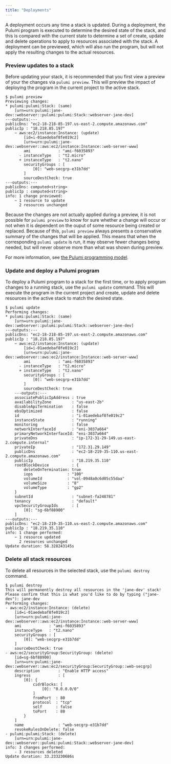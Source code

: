 ```yaml
---
title: "Deployments"
---
```


A deployment occurs any time a stack is updated.  During a deployment, the Pulumi program is executed to determine the desired state of the stack, and this is compared with the current state to determine a set of create, update and delete operations to apply to resources associated with the stack.  A deployment can be previewed, which will also run the program, but will not apply the resulting changes to the actual resources.

### Preview updates to a stack

Before updating your stack, it is recommended that you first view a preview of your the changes via `pulumi preview`.  This will preview the impact of deploying the program in the current project to the active stack.

```
$ pulumi preview
Previewing changes:
* pulumi:pulumi:Stack: (same)
    [urn=urn:pulumi:jane-dev::webserver::pulumi:pulumi:Stack::webserver-jane-dev]
---outputs:---
publicDns: "ec2-18-218-85-197.us-east-2.compute.amazonaws.com"
publicIp : "18.218.85.197"
    ~ aws:ec2/instance:Instance: (update)
        [id=i-01aedebaf8fe019c2]
        [urn=urn:pulumi:jane-dev::webserver::aws:ec2/instance:Instance::web-server-www]
        ami            : "ami-f6035893"
      - instanceType   : "t2.micro"
      + instanceType   : "t2.nano"
        securityGroups : [
            [0]: "web-secgrp-e31b7dd"
        ]
        sourceDestCheck: true
---outputs:---
publicDns: computed<string>
publicIp : computed<string>
info: 1 change previewed:
    ~ 1 resource to update
      2 resources unchanged
```

Because the changes are not actually applied during a preview, it is not possible for `pulumi preview` to know for sure whether a change will occur or not when it is dependent on the ouput of some resource being created or replaced.  Because of this, `pulumi preview` always presents a conservative summary of the changes that will be applied.  This means that when the corresponding `pulumi update` is run, it may observe fewer changes being needed, but will never observe more than what was shown during preview.

For more information, see [the Pulumi programming model](./programming-model.html).

### Update and deploy a Pulumi program

To deploy a Pulumi program to a stack for the first time, or to apply program changes to a running stack, use the `pulumi update` command.  This will execute the program in the current project and create, update and delete resources in the active stack to match the desired state.

```
$ pulumi update
Performing changes:
* pulumi:pulumi:Stack: (same)
    [urn=urn:pulumi:jane-dev::webserver::pulumi:pulumi:Stack::webserver-jane-dev]
---outputs:---
publicDns: "ec2-18-218-85-197.us-east-2.compute.amazonaws.com"
publicIp : "18.218.85.197"
    ~ aws:ec2/instance:Instance: (update)
        [id=i-01aedebaf8fe019c2]
        [urn=urn:pulumi:jane-dev::webserver::aws:ec2/instance:Instance::web-server-www]
        ami            : "ami-f6035893"
      - instanceType   : "t2.micro"
      + instanceType   : "t2.nano"
        securityGroups : [
            [0]: "web-secgrp-e31b7dd"
        ]
        sourceDestCheck: true
    ---outputs:---
    associatePublicIpAddress : true
    availabilityZone         : "us-east-2b"
    disableApiTermination    : false
    ebsOptimized             : false
    id                       : "i-01aedebaf8fe019c2"
    instanceState            : "running"
    monitoring               : false
    networkInterfaceId       : "eni-3037a664"
    primaryNetworkInterfaceId: "eni-3037a664"
    privateDns               : "ip-172-31-29-149.us-east-2.compute.internal"
    privateIp                : "172.31.29.149"
    publicDns                : "ec2-18-219-35-110.us-east-2.compute.amazonaws.com"
    publicIp                 : "18.219.35.110"
    rootBlockDevice          : {
        deleteOnTermination: true
        iops               : "100"
        volumeId           : "vol-0948a0c6d05c55daa"
        volumeSize         : "8"
        volumeType         : "gp2"
    }
    subnetId                 : "subnet-fa248781"
    tenancy                  : "default"
    vpcSecurityGroupIds      : [
        [0]: "sg-6bf88900"
    ]
---outputs:---
publicDns: "ec2-18-219-35-110.us-east-2.compute.amazonaws.com"
publicIp : "18.219.35.110"
info: 1 change performed:
    ~ 1 resource updated
      2 resources unchanged
Update duration: 58.328243145s
```

### Delete all stack resources

To delete all resources in the selected stack, use the `pulumi destroy` command. 

```
$ pulumi destroy
This will permanently destroy all resources in the 'jane-dev' stack!
Please confirm that this is what you'd like to do by typing ("jane-dev"): jane-dev
Performing changes:
- aws:ec2/instance:Instance: (delete)
    [id=i-01aedebaf8fe019c2]
    [urn=urn:pulumi:jane-dev::webserver::aws:ec2/instance:Instance::web-server-www]
    ami            : "ami-f6035893"
    instanceType   : "t2.nano"
    securityGroups : [
        [0]: "web-secgrp-e31b7dd"
    ]
    sourceDestCheck: true
- aws:ec2/securityGroup:SecurityGroup: (delete)
    [id=sg-6bf88900]
    [urn=urn:pulumi:jane-dev::webserver::aws:ec2/securityGroup:SecurityGroup::web-secgrp]
    description        : "Enable HTTP access"
    ingress            : [
        [0]: {
            cidrBlocks: [
                [0]: "0.0.0.0/0"
            ]
            fromPort  : 80
            protocol  : "tcp"
            self      : false
            toPort    : 80
        }
    ]
    name               : "web-secgrp-e31b7dd"
    revokeRulesOnDelete: false
- pulumi:pulumi:Stack: (delete)
    [urn=urn:pulumi:jane-dev::webserver::pulumi:pulumi:Stack::webserver-jane-dev]
info: 3 changes performed:
    - 3 resources deleted
Update duration: 33.233230686s
```